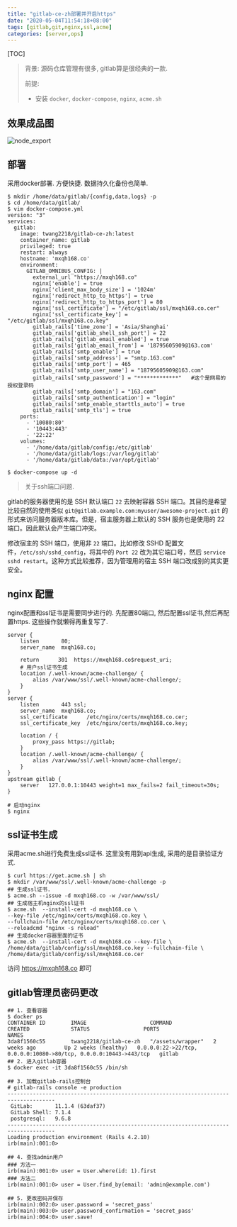 ```yaml
---
title: "gitlab-ce-zh部署并开启https"
date: "2020-05-04T11:54:18+08:00"
tags: [gitlab,git,nginx,ssl,acme]
categories: [server,ops]
---
```


[TOC]

> 背景:  源码仓库管理有很多, gitlab算是很经典的一款.  
>
> 前提: 
>
> - 安装 `docker`, `docker-compose`, `nginx`, `acme.sh`

## 效果成品图

![node_export](https://oss.fenghong.tech/gitlab/gitlab_20200507153757.jpg)

## 部署

采用docker部署. 方便快捷.  数据持久化备份也简单. 

```
$ mkdir /home/data/gitlab/{config,data,logs} -p
$ cd /home/data/gitlab/
$ vim docker-compose.yml
version: "3"
services:
  gitlab:
    image: twang2218/gitlab-ce-zh:latest
    container_name: gitlab
    privileged: true
    restart: always
    hostname: 'mxqh168.co'
    environment:
      GITLAB_OMNIBUS_CONFIG: |
        external_url "https://mxqh168.co"
        nginx['enable'] = true
        nginx['client_max_body_size'] = '1024m'
        nginx['redirect_http_to_https'] = true
        nginx['redirect_http_to_https_port'] = 80
        nginx['ssl_certificate'] = "/etc/gitlab/ssl/mxqh168.co.cer"
        nginx['ssl_certificate_key'] = "/etc/gitlab/ssl/mxqh168.co.key"
        gitlab_rails['time_zone'] = 'Asia/Shanghai'
        gitlab_rails['gitlab_shell_ssh_port'] = 22
        gitlab_rails['gitlab_email_enabled'] = true
        gitlab_rails['gitlab_email_from'] = '18795605909@163.com'
        gitlab_rails['smtp_enable'] = true
        gitlab_rails['smtp_address'] = "smtp.163.com"
        gitlab_rails['smtp_port'] = 465
        gitlab_rails['smtp_user_name'] = "18795605909@163.com"
        gitlab_rails['smtp_password'] = "*************"   #这个是网易的授权登录码
        gitlab_rails['smtp_domain'] = "163.com"
        gitlab_rails['smtp_authentication'] = "login"
        gitlab_rails['smtp_enable_starttls_auto'] = true
        gitlab_rails['smtp_tls'] = true
    ports:
      - '10080:80'
      - '10443:443'
      - '22:22'
    volumes:
      - '/home/data/gitlab/config:/etc/gitlab'
      - '/home/data/gitlab/logs:/var/log/gitlab'
      - '/home/data/gitlab/data:/var/opt/gitlab'
     
$ docker-compose up -d 
```

> 关于ssh端口问题.

gitlab的服务器使用的是 SSH 默认端口 `22` 去映射容器 SSH 端口。其目的是希望比较自然的使用类似 `git@gitlab.example.com:myuser/awesome-project.git` 的形式来访问服务器版本库。但是，宿主服务器上默认的 SSH 服务也是使用的 22 端口。因此默认会产生端口冲突。

修改宿主的 SSH 端口，使用非 `22` 端口。比如修改 SSHD 配置文件，`/etc/ssh/sshd_config`，将其中的 `Port 22` 改为其它端口号，然后 `service sshd restart`。这种方式比较推荐，因为管理用的宿主 SSH 端口改成别的其实更安全。

## nginx 配置

nginx配置和ssl证书是需要同步进行的.  先配置80端口, 然后配置ssl证书,然后再配置https. 这些操作就懒得再重复写了.

```
server {
	listen       80;
	server_name  mxqh168.co;

	return      301  https://mxqh168.co$request_uri;
	# 用户ssl证书生成
	location /.well-known/acme-challenge/ {
		alias /var/www/ssl/.well-known/acme-challenge/;
	}
}
server {
	listen       443 ssl;
	server_name  mxqh168.co;
	ssl_certificate      /etc/nginx/certs/mxqh168.co.cer;
	ssl_certificate_key  /etc/nginx/certs/mxqh168.co.key;

	location / {
		proxy_pass https://gitlab;
	}
	location /.well-known/acme-challenge/ {
		alias /var/www/ssl/.well-known/acme-challenge/;
	}
}
upstream gitlab {
	server   127.0.0.1:10443 weight=1 max_fails=2 fail_timeout=30s;
}

# 启动nginx
$ nginx
```

## ssl证书生成

采用acme.sh进行免费生成ssl证书. 这里没有用到api生成, 采用的是目录验证方式. 

```
$ curl https://get.acme.sh | sh
$ mkdir /var/www/ssl/.well-known/acme-challenge -p
## 生成ssl证书.
$ acme.sh --issue -d mxqh168.co -w /var/www/ssl/
## 生成宿主机nginx的ssl证书
$ acme.sh  --install-cert -d mxqh168.co \
--key-file /etc/nginx/certs/mxqh168.co.key \
--fullchain-file /etc/nginx/certs/mxqh168.co.cer \
--reloadcmd "nginx -s reload"
## 生成docker容器里面的证书
$ acme.sh  --install-cert -d mxqh168.co --key-file \
/home/data/gitlab/config/ssl/mxqh168.co.key --fullchain-file \
/home/data/gitlab/config/ssl/mxqh168.co.cer
```

访问 https://mxqh168.co 即可

## gitlab管理员密码更改

```
## 1. 查看容器
$ docker ps
CONTAINER ID        IMAGE                    COMMAND             CREATED             STATUS                 PORTS                                                               NAMES
3da8f1560c55        twang2218/gitlab-ce-zh   "/assets/wrapper"   2 weeks ago         Up 2 weeks (healthy)   0.0.0.0:22->22/tcp, 0.0.0.0:10080->80/tcp, 0.0.0.0:10443->443/tcp   gitlab
## 2. 进入gitlab容器
$ docker exec -it 3da8f1560c55 /bin/sh

## 3. 加载gitlab-rails控制台
# gitlab-rails console -e production
-------------------------------------------------------------------------------------
 GitLab:       11.1.4 (63daf37)
 GitLab Shell: 7.1.4
 postgresql:   9.6.8
-------------------------------------------------------------------------------------
Loading production environment (Rails 4.2.10)
irb(main):001:0> 

## 4. 查找admin用户
### 方法一 
irb(main):001:0> user = User.where(id: 1).first
### 方法二
irb(main):001:0> user = User.find_by(email: 'admin@example.com')

## 5. 更改密码并保存
irb(main):002:0> user.password = 'secret_pass'
irb(main):003:0> user.password_confirmation = 'secret_pass'
irb(main):004:0> user.save!

```

